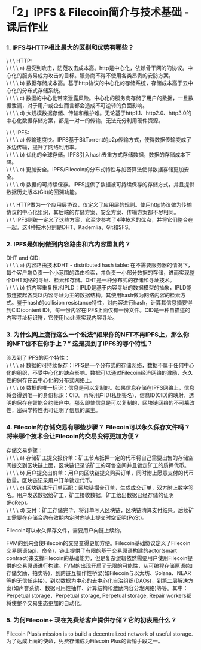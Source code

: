 # 「2」IPFS & Filecoin简介与技术基础 - 课后作业

### 1. IPFS与HTTP相比最大的区别和优势有哪些？ 
\ \ \ HTTP:  
\ \ \ \ a) 易受到攻击，防范攻击成本高。http是中心化，依赖骨干网的的协议。中心化的服务易成为攻击的目标。服务商不得不使用各类昂贵的安防方案。  
\ \ \ \ b) 数据存储成本高。基于http协议的中心化的存储系统，存储成本高于去中心化的分布式存储系统。  
\ \ \ \ c) 数据的中心化带来泄露风险。中心化的服务商存储了用户的数据，一旦数据泄漏，对于用户或企业而言都会造成不可逆转的负面影响。  
\ \ \ \ d) 大规模数据存储、传输和维护难。无论基于http1.1、http2.0、http3.0的中心化数据存储方案，都是一对一的传输，无法充分利用硬件资源。

\ \ \ IPFS:  
\ \ \ \ a) 传输速度快。IPFS基于BitTorrent的p2p传输方式，使得数据传输变成了多边传输，提升了网络利用率。  
\ \ \ \ b) 优化的全球存储。IPFS引入hash去重方式存储数据，数据的存储成本下降。  
\ \ \ \ c) 更加安全。IPFS/Filecoin的分布式特性与加密算法使得数据存储更加安全。  
\ \ \ \ d) 数据的可持续保存。IPFS提供了数据被可持续保存的存储方式，并且提供数据历史版本(Git)的回溯功能。

\ \ \ HTTP做为一个应用层协议，仅定义了应用层的规则。使用http协议做为传输协议的中心化组织，其后端的存储方案、安全方案、传输方案都不尽相同。  
\ \ \ IPFS则统一定义了这些方案，它至少参考了4种技术的优点，并将它们整合在一起。这4种技术分别是DHT、Kademlia、Git和SFS。

### 2. IPFS是如何做到内容路由和亢内容重复的？
DHT and CID:  
\ \ \ \ a) 内容路由技术DHT - distributed hash table: 在不需要服务器的情况下，每个客户端负责一个小范围的路由检索，并负责一小部分数据的存储，进而实现整个DHT网络的寻址、检索和存储。DHT是一种分布式的存储和寻址技术。  
\ \ \ \ b) 抗内容重复技术IPLD：IPLD是基于内容寻址的数据模型的抽象，IPLD能够连接起各类以内容寻址为主的数据结构。其使用hash做为网络内容的检索方式。鉴于hash的collision resistance特性，对内容进行hash，计算其信息摘要得到CID(content ID)，每一份内容在IPFS上面仅有一份文件。CID是一种自描述的内容寻址标识符，它使用hash来实现内容寻址。

### 3. 为什么网上流行这么一个说法“如果你的NFT不再IPFS上，那么你的NFT也不在你手上？” 这是提到了IPFS的哪个特性？

涉及到了IPFS的两个特性：  
\ \ \ \ a) 数据的可持续保存：IPFS是一个分布式的存储网络，数据不属于任何中心化的组织，不受中心化的缺点影响。数据可以通过Filecoin经济网络的激励，永久性的保存在去中心化的分布式网络上。  
\ \ \ \ b) 数据的唯一标识：信息是可以复制的。如果信息存储在IPFS网络上，信息将会得到唯一的身份标识：CID。再将用户ID(私钥签名)、信息ID(CID)的映射，透明的保存在智能合约账户中。那么即使信息是可以复制的，区块链网络的不可篡改性，密码学特性也可证明了信息的属主。

### 4. Filecoin的存储交易有哪些步骤？ Filecoin可以永久保存文件吗？ 将来哪个技术会让Filecoin的交易变得更加方便？

存储交易步骤：  
\ \ \ \ a) 存储矿工提交报价单：矿工节点抵押一定的代币将自己需要出售的存储空间提交到区块链上面，区块链记录该矿工的可售空间并且锁定矿工的质押代币。  
\ \ \ \ b) 用户提交出价单：用户向区块链提交购买订单，同时附上愿意支付的代币数量。区块链记录用户订单锁定代币。  
\ \ \ \ c) 区块链进行订单匹配：区块链撮合订单，生成成交订单，双方附上数字签名。用户发送数据给矿工，矿工接收数据，矿工给出数据已经存储的证明(PoRep)。  
\ \ \ \ d) 支付：矿工存储完毕，将订单写入区块链，区块链清算支付结果。后续矿工需要在存储合约有效期内定时向链上提交时空证明(PoSt)。

Filecoin可以永久保存文件，需要用户向链上续约。

FVM的到来会使Filecoin的交易变得更加方便。Filecoin基础协议定义了Filecoin交易原语(api、命令)，链上提供了有限的基于交易原语构建的actor(smart contract)来支撑Filecoin的基础能力，但是复杂逻辑依然需要用户使用Filecoin提供的交易原语进行构建。FVM的出现开启了无限的可能性，从可编程存储原语(如存储奖励、拍卖等)，到跨链互操作性桥梁(如Filecoin与以太坊、Solana、NEAR等的无信任连接)，到以数据为中心的去中心化自治组织(DAOs)，到第二层解决方案(如声誉系统、数据可用性抽样、计算结构和激励内容分发网络)等等。其中：Perpetual storage，Perpetual storage, Perpetual storage, Repair workers都将使整个交易生态更加的自动化。

### 5. 为何Filecoin+ 现在免费给客户提供存储？它的初衷是什么？
Filecoin Plus‘s mission is to build a decentralized network of useful storage.  
为了达成上面的使命，免费存储成为Filecoin Plus的营销手段之一。
